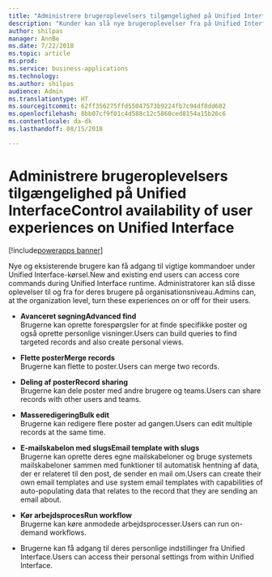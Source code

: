 ```yaml
---
title: "Administrere brugeroplevelsers tilgængelighed på Unified Interface"
description: "Kunder kan slå nye brugeroplevelser fra på Unified Interface"
author: shilpas
manager: AnnBe
ms.date: 7/22/2018
ms.topic: article
ms.prod: 
ms.service: business-applications
ms.technology: 
ms.author: shilpas
audience: Admin
ms.translationtype: HT
ms.sourcegitcommit: 62ff356275ffd55047573b9224fb7c94df8dd602
ms.openlocfilehash: 8bb07cf9f01c4d588c12c5860ced8154a15b26c6
ms.contentlocale: da-dk
ms.lasthandoff: 08/15/2018

---
```

# <a name="control-availability-of-user-experiences-on-unified-interface"></a><span data-ttu-id="04f84-103">Administrere brugeroplevelsers tilgængelighed på Unified Interface</span><span class="sxs-lookup"><span data-stu-id="04f84-103">Control availability of user experiences on Unified Interface</span></span>

[!include[powerapps banner](../includes/powerapps.md)]




<span data-ttu-id="04f84-104">Nye og eksisterende brugere kan få adgang til vigtige kommandoer under Unified Interface-kørsel.</span><span class="sxs-lookup"><span data-stu-id="04f84-104">New and existing end users can access core commands during Unified Interface runtime.</span></span> <span data-ttu-id="04f84-105">Administratorer kan slå disse oplevelser til og fra for deres brugere på organisationsniveau.</span><span class="sxs-lookup"><span data-stu-id="04f84-105">Admins can, at the organization level, turn these experiences on or off for their users.</span></span> 

- <span data-ttu-id="04f84-106">**Avanceret søgning**</span><span class="sxs-lookup"><span data-stu-id="04f84-106">**Advanced find**</span></span><br><span data-ttu-id="04f84-107">Brugerne kan oprette forespørgsler for at finde specifikke poster og også oprette personlige visninger.</span><span class="sxs-lookup"><span data-stu-id="04f84-107">Users can build queries to find targeted records and also create personal views.</span></span>

- <span data-ttu-id="04f84-108">**Flette poster**</span><span class="sxs-lookup"><span data-stu-id="04f84-108">**Merge records**</span></span><br><span data-ttu-id="04f84-109">Brugerne kan flette to poster.</span><span class="sxs-lookup"><span data-stu-id="04f84-109">Users can merge two records.</span></span>

- <span data-ttu-id="04f84-110">**Deling af poster**</span><span class="sxs-lookup"><span data-stu-id="04f84-110">**Record sharing**</span></span><br><span data-ttu-id="04f84-111">Brugerne kan dele poster med andre brugere og teams.</span><span class="sxs-lookup"><span data-stu-id="04f84-111">Users can share records with other users and teams.</span></span>

- <span data-ttu-id="04f84-112">**Masseredigering**</span><span class="sxs-lookup"><span data-stu-id="04f84-112">**Bulk edit**</span></span><br><span data-ttu-id="04f84-113">Brugerne kan redigere flere poster ad gangen.</span><span class="sxs-lookup"><span data-stu-id="04f84-113">Users can edit multiple records at the same time.</span></span>

- <span data-ttu-id="04f84-114">**E-mailskabelon med slugs**</span><span class="sxs-lookup"><span data-stu-id="04f84-114">**Email template with slugs**</span></span><br><span data-ttu-id="04f84-115">Brugerne kan oprette deres egne mailskabeloner og bruge systemets mailskabeloner sammen med funktioner til automatisk hentning af data, der er relateret til den post, de sender en mail om.</span><span class="sxs-lookup"><span data-stu-id="04f84-115">Users can create their own email templates and use system email templates with capabilities of auto-populating data that relates to the record that they are sending an email about.</span></span>

- <span data-ttu-id="04f84-116">**Kør arbejdsproces**</span><span class="sxs-lookup"><span data-stu-id="04f84-116">**Run workflow**</span></span><br><span data-ttu-id="04f84-117">Brugerne kan køre anmodede arbejdsprocesser.</span><span class="sxs-lookup"><span data-stu-id="04f84-117">Users can run on-demand workflows.</span></span>

- <span data-ttu-id="04f84-118">Brugerne kan få adgang til deres personlige indstillinger fra Unified Interface.</span><span class="sxs-lookup"><span data-stu-id="04f84-118">Users can access their personal settings from within Unified Interface.</span></span>


